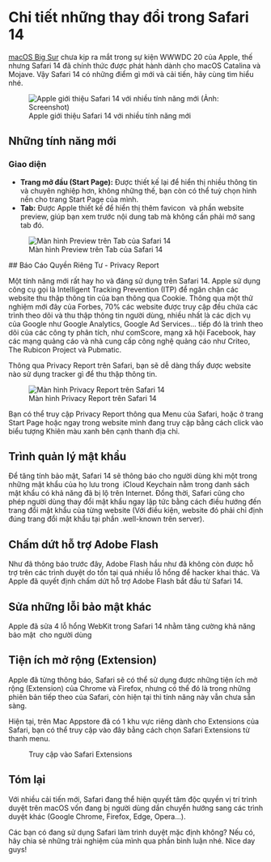 # Chi tiết những thay đổi trong Safari 14


[macOS Big Sur](/tag/big-sur) chưa kịp ra mắt trong sự kiện WWWDC 20 của Apple, thế nhưng Safari 14 đã chính thức được phát hành dành cho macOS Catalina và Mojave. Vậy Safari 14 có những điểm gì mới và cải tiến, hãy cùng tìm hiểu nhé.

<figure class="kg-card kg-image-card kg-card-hascaption"><img src="/assets/images/2020/09/image-17.png" class="kg-image" alt="Apple giới thiệu Safari 14 với nhiều tính năng mới (Ảnh: Screenshot)" srcset="/assets/images/size/w600/2020/09/image-17.png 600w, /assets/images/size/w1000/2020/09/image-17.png 1000w, /assets/images/2020/09/image-17.png 1260w" sizes="(min-width: 720px) 720px"><figcaption class="text-center">Apple giới thiệu Safari 14 với nhiều tính năng mới</figcaption></figure>

## Những tính năng mới

### Giao diện

- **Trang mở đầu (Start Page):** Được thiết kế lại để hiển thị nhiều thông tin và chuyên nghiệp hơn, không những thế, bạn còn có thể tuỳ chọn hình nền cho trang Start Page của mình.
- **Tab:** Được Apple thiết kế để hiển thị thêm favicon &nbsp;và phần website preview, giúp bạn xem trước nội dung tab mà không cần phải mở sang tab đó.
<figure class="kg-card kg-image-card kg-card-hascaption"><img src="/assets/images/2020/09/image-18.png" class="kg-image" alt="Màn hình Preview trên Tab của Safari 14" srcset="/assets/images/size/w600/2020/09/image-18.png 600w, /assets/images/size/w1000/2020/09/image-18.png 1000w, /assets/images/2020/09/image-18.png 1275w" sizes="(min-width: 720px) 720px"><figcaption class="text-center">Màn hình Preview trên Tab của Safari 14</figcaption></figure>
## Báo Cáo Quyền Riêng Tư - Privacy Report

Một tính năng mới rất hay ho và đáng sử dụng trên Safari 14. Apple sử dụng công cụ gọi là Intelligent Tracking Prevention (ITP) để ngăn chặn các website thu thập thông tin của bạn thông qua Cookie. Thông qua một thử nghiệm mới đây của Forbes, 70% các website được truy cập đều chứa các trình theo dõi và thu thập thông tin người dùng, nhiều nhất là các dịch vụ của Google như Google Analytics, Google Ad Services... tiếp đó là trình theo dõi của các công ty phân tích, như comScore, mạng xã hội Facebook, hay các mạng quảng cáo và nhà cung cấp công nghệ quảng cáo như Criteo, The Rubicon Project và Pubmatic.

Thông qua Privacy Report trên Safari, bạn sẽ dễ dàng thấy được website nào sử dụng tracker gì để thu thập thông tin.

<figure class="kg-card kg-image-card kg-card-hascaption"><img src="/assets/images/2020/09/image-20.png" class="kg-image" alt="Màn hình Privacy Report trên Safari 14" srcset="/assets/images/size/w600/2020/09/image-20.png 600w, /assets/images/2020/09/image-20.png 624w"><figcaption class="text-center">Màn hình Privacy Report trên Safari 14</figcaption></figure>

Bạn có thể truy cập Privacy Report thông qua Menu của Safari, hoặc ở trang Start Page hoặc ngay trong website mình đang truy cập bằng cách click vào biểu tượng Khiên màu xanh bên cạnh thanh địa chỉ.

## Trình quản lý mật khẩu

Để tăng tính bảo mật, Safari 14 sẽ thông báo cho người dùng khi một trong những mật khẩu của họ lưu trong &nbsp;iCloud Keychain nằm trong danh sách mật khẩu có khả năng đã bị lộ trên Internet. Đồng thời, Safari cũng cho phép người dùng thay đổi mật khẩu ngay lập tức bằng cách điều hướng đến trang đổi mật khẩu của từng website (Với điều kiện, website đó phải chỉ định đúng trang đổi mật khẩu tại phần .well-known trên server).

## Chấm dứt hỗ trợ Adobe Flash

Như đã thông báo trước đây, Adobe Flash hầu như đã không còn được hỗ trợ trên các trình duyệt do tồn tại quá nhiều lỗ hổng để hacker khai thác. Và Apple đã quyết định chấm dứt hỗ trợ Adobe Flash bắt đầu từ Safari 14.

## Sửa những lỗi bảo mật khác

Apple đã sửa 4 lỗ hổng WebKit trong Safari 14 nhằm tăng cường khả năng bảo mật &nbsp;cho người dùng

## Tiện ích mở rộng (Extension)

Apple đã từng thông báo, Safari sẽ có thể sử dụng được những tiện ích mở rộng (Extension) của Chrome và Firefox, nhưng có thể đó là trong những phiên bản tiếp theo của Safari, còn hiện tại thì tính năng này vẫn chưa sẵn sàng.

Hiện tại, trên Mac Appstore đã có 1 khu vực riêng dành cho Extensions của Safari, bạn có thể truy cập vào đây bằng cách chọn Safari Extensions từ thanh menu.

<figure class="kg-card kg-image-card kg-card-hascaption"><img src="/assets/images/2020/09/image-21.png" class="kg-image" alt><figcaption class="text-center">Truy cập vào Safari Extensions</figcaption></figure>

## Tóm lại

Với nhiều cải tiến mới, Safari đang thể hiện quyết tâm độc quyền vị trí trình duyệt trên macOS vốn đang bị người dùng dần chuyển hướng sang các trình duyệt khác (Google Chrome, Firefox, Edge, Opera...).

Các bạn có đang sử dụng Safari làm trình duyệt mặc định không? Nếu có, hãy chia sẻ những trải nghiệm của mình qua phần bình luận nhé. Nice day guys!



